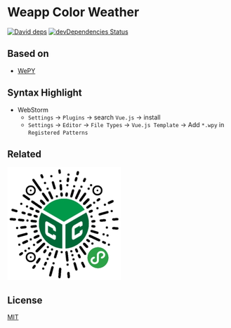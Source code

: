 # Weapp Color Weather

[![David deps][david-image]][david-url]
[![devDependencies Status][david-dev-image]][david-dev-url]

[david-image]: https://img.shields.io/david/cycjimmy/weapp-starter.svg?style=flat-square
[david-url]: https://david-dm.org/cycjimmy/weapp-starter
[david-dev-image]: https://david-dm.org/cycjimmyweapp-starter/dev-status.svg?style=flat-square
[david-dev-url]: https://david-dm.org/cycjimmy/weapp-starter?type=dev

## Based on
* [WePY](https://github.com/Tencent/wepy)

## Syntax Highlight
* WebStorm
  * `Settings` -> `Plugins` -> search `Vue.js` -> install
  * `Settings` -> `Editor` -> `File Types` -> `Vue.js Template` -> Add `*.wpy` in `Registered Patterns`

## Related
![WeappQRCode](./WeappQRCode.jpg)

## License
[MIT](./LICENSE)

